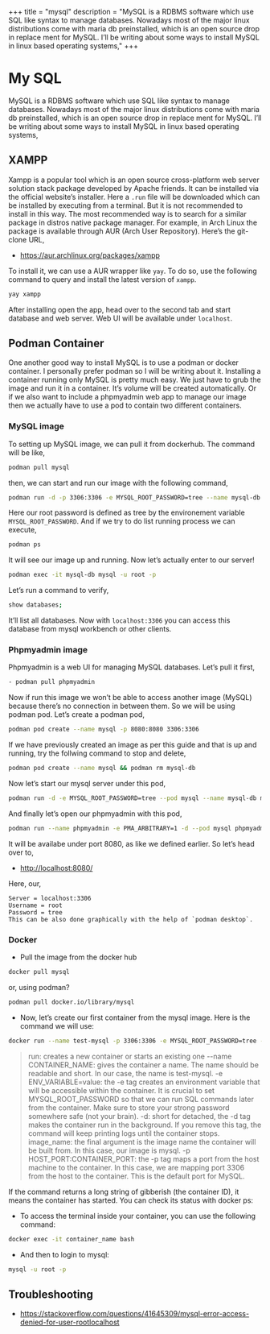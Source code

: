 +++
title = "mysql"
description = "MySQL is a RDBMS software which use SQL like syntax to manage databases. Nowadays most of the major linux distributions come with maria db preinstalled, which is an open source drop in replace ment for MySQL. I’ll be writing about some ways to install MySQL in linux based operating systems,"
+++

# My SQL

MySQL is a RDBMS software which use SQL like syntax to manage databases. Nowadays most of the major linux distributions come with maria db preinstalled, which is an open source drop in replace ment for MySQL. I’ll be writing about some ways to install MySQL in linux based operating systems,

## XAMPP

Xampp is a popular tool which is an open source cross-platform web server solution stack package developed by Apache friends. It can be installed via the official website’s installer. Here a `.run` file will be downloaded which can be installed by executing from a terminal. But it is not recommended to install in this way.
The most recommended way is to search for a similar package in distros native package manager. For example, in Arch Linux the package is available through AUR (Arch User Repository). Here’s the git-clone URL,

- <https://aur.archlinux.org/packages/xampp>

To install it, we can use a AUR wrapper like `yay`. To do so, use the following command to query and install the latest version of `xampp`.

```bash
yay xampp
```

After installing open the app, head over to the second tab and start database and web server. Web UI will be available under `localhost`.

## Podman Container

One another good way to install MySQL is to use a podman or docker container. I personally prefer podman so I will be writing about it. Installing a container running only MySQL is pretty much easy. We just have to grub the image and run it in a container. It’s volume will be created automatically. Or if we also want to include a phpmyadmin web app to manage our image then we actually have to use a pod to contain two different containers.

### MySQL image

To setting up MySQL image, we can pull it from dockerhub. The command will be like,

```bash
podman pull mysql
```

then, we can start and run our image with the following command,

```bash
podman run -d -p 3306:3306 -e MYSQL_ROOT_PASSWORD=tree --name mysql-db mysql:latest
```

Here our root password is defined as tree by the environement variable `MYSQL_ROOT_PASSWORD`.
And if we try to do list running process we can execute,

```bash
podman ps
```

It will see our image up and running. Now let’s actually enter to our server!

```bash
podman exec -it mysql-db mysql -u root -p
```

Let’s run a command to verify,

```bash
show databases;
```

It’ll list all databases.
Now with `localhost:3306` you can access this database from mysql workbench or other clients.

### Phpmyadmin image

Phpmyadmin is a web UI for managing MySQL databases. Let’s pull it first,

```bash
- podman pull phpmyadmin
```

Now if run this image we won’t be able to access another image (MySQL) because there’s no connection in between them. So we will be using podman pod. Let’s create a podman pod,

```bash
podman pod create --name mysql -p 8080:8080 3306:3306
```

If we have previously created an image as per this guide and that is up and running, try the follwing command to stop and delete,

```bash
podman pod create --name mysql && podman rm mysql-db
```

Now let’s start our mysql server under this pod,

```bash
podman run -d -e MYSQL_ROOT_PASSWORD=tree --pod mysql --name mysql-db mysql:latest
```

And finally let’s open our phpmyadmin with this pod,

```bash
podman run --name phpmyadmin -e PMA_ARBITRARY=1 -d --pod mysql phpmyadmin

```

It will be availabe under port 8080, as like we defined earlier. So let’s head over to,

- <http://localhost:8080/>

Here, our,

```text
Server = localhost:3306
Username = root
Password = tree
This can be also done graphically with the help of `podman desktop`.
```

### Docker

- Pull the image from the docker hub

```bash
docker pull mysql
```

or, using podman?

```bash
podman pull docker.io/library/mysql
```

- Now, let’s create our first container from the mysql image. Here is the command we will use:

```bash
docker run --name test-mysql -p 3306:3306 -e MYSQL_ROOT_PASSWORD=tree -d mysql
```

> run: creates a new container or starts an existing one
> --name CONTAINER_NAME: gives the container a name. The name should be readable and short. In our case, the name is test-mysql.
> -e ENV_VARIABLE=value: the -e tag creates an environment variable that will be accessible within the container. It is crucial to set MYSQL_ROOT_PASSWORD so that we can run SQL commands later from the container. Make sure to store your strong password somewhere safe (not your brain).
> -d: short for detached, the -d tag makes the container run in the background. If you remove this tag, the command will keep printing logs until the container stops.
> image_name: the final argument is the image name the container will be built from. In this case, our image is mysql.
> -p HOST_PORT:CONTAINER_PORT: the -p tag maps a port from the host machine to the container. In this case, we are mapping port 3306 from the host to the container. This is the default port for MySQL.

If the command returns a long string of gibberish (the container ID), it means the container has started. You can check its status with docker ps:

- To access the terminal inside your container, you can use the following command:

```bash
docker exec -it container_name bash
```

- And then to login to mysql:

```bash
mysql -u root -p
```

## Troubleshooting

- <https://stackoverflow.com/questions/41645309/mysql-error-access-denied-for-user-rootlocalhost>


